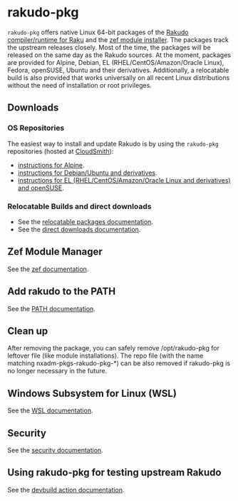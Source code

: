 # rakudo-pkg

`rakudo-pkg` offers native Linux 64-bit packages of the
[Rakudo compiler/runtime for Raku](https://raku.org/) and the
[zef module installer](https://github.com/ugexe/zef). The packages track the
upstream releases closely. Most of the time, the packages will be released on
the same day as the Rakudo sources. At the moment, packages are provided for
Alpine, Debian, EL (RHEL/CentOS/Amazon/Oracle Linux), Fedora, openSUSE,
Ubuntu and their derivatives. Additionally, a relocatable build is also
provided that works universally on all recent Linux distributions without the
need of installation or root privileges.

## Downloads
### OS Repositories
The easiest way to install and update Rakudo is by using the `rakudo-pkg`
repositories (hosted at [CloudSmith](https://cloudsmith.io/)):
- [instructions for Alpine](https://cloudsmith.io/~nxadm-pkgs/repos/rakudo-pkg/setup/#formats-alpine).
- [instructions for Debian/Ubuntu and derivatives](https://cloudsmith.io/~nxadm-pkgs/repos/rakudo-pkg/setup/#formats-deb).
- [instructions for EL (RHEL/CentOS/Amazon/Oracle Linux and derivatives) and openSUSE](https://cloudsmith.io/~nxadm-pkgs/repos/rakudo-pkg/setup/#formats-rpm).

### Relocatable Builds and direct downloads
- See the [relocatable packages documentation](docs/relocatable.md).
- See the [direct downloads documentation](docs/direct-downloads.md).

## Zef Module Manager
See the [zef documentation](docs/zef.md).

## Add rakudo to the PATH
See the [PATH documentation](docs/path.md).

## Clean up ###
After removing the package, you can safely remove /opt/rakudo-pkg for leftover file (like module installations).
The repo file (with the name matching nxadm-pkgs-rakudo-pkg-\*) can be also removed if rakudo-pkg is no longer
necessary in the future.

## Windows Subsystem for Linux (WSL)
See the [WSL documentation](docs/wsl.md).

## Security
See the [security documentation](docs/security.md).

## Using rakudo-pkg for testing upstream Rakudo
See the [devbuild action documentation](docs/devbuild.md).

